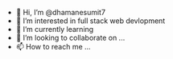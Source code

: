 - 👋 Hi, I’m @dhamanesumit7
- 👀 I’m interested in full stack web devlopment
- 🌱 I’m currently learning 
- 💞️ I’m looking to collaborate on ...
- 📫 How to reach me ...

<!---
dhamanesumit7/dhamanesumit7 is a ✨ special ✨ repository because its `README.md` (this file) appears on your GitHub profile.
You can click the Preview link to take a look at your changes.
--->

